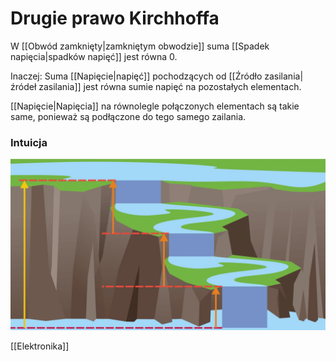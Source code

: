 # Drugie prawo Kirchhoffa
W [[Obwód zamknięty|zamkniętym obwodzie]] suma [[Spadek napięcia|spadków napięć]] jest równa 0.

Inaczej: Suma [[Napięcie|napięć]] pochodzących od [[Źródło zasilania|źródeł zasilania]] jest równa sumie napięć na pozostałych elementach.

[[Napięcie|Napięcia]] na równolegle połączonych elementach są takie same, ponieważ są podłączone do tego samego zailania.

### Intuicja
![](img/drugie_prawo_kirchhoffa1.PNG)



[[Elektronika]]